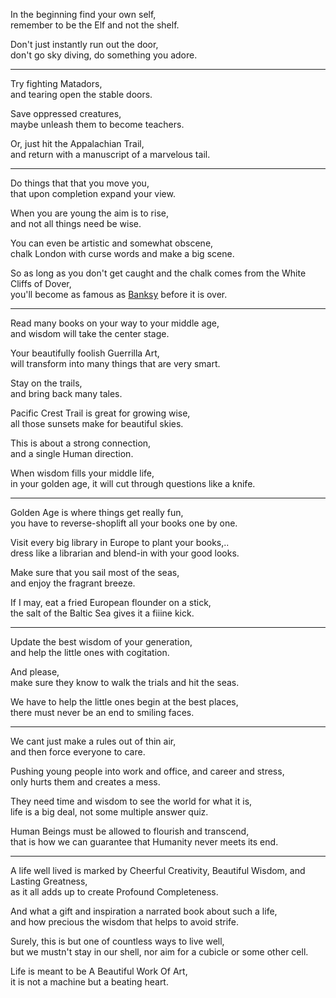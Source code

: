 In the beginning find your own self,\
remember to be the Elf and not the shelf.

Don't just instantly run out the door,\
don't go sky diving, do something you adore.

---

Try fighting Matadors,\
and tearing open the stable doors.

Save oppressed creatures,\
maybe unleash them to become teachers.

Or, just hit the Appalachian Trail,\
and return with a manuscript of a marvelous tail.

---

Do things that that you move you,\
that upon completion expand your view.

When you are young the aim is to rise,\
and not all things need be wise.

You can even be artistic and somewhat obscene,\
chalk London with curse words and make a big scene.

So as long as you don't get caught and the chalk comes from the White Cliffs of Dover,\
you'll become as famous as [Banksy](https://www.youtube.com/watch?v=Az9ttLyQe9E) before it is over.

---

Read many books on your way to your middle age,\
and wisdom will take the center stage.

Your beautifully foolish Guerrilla Art,\
will transform into many things that are very smart.

Stay on the trails,\
and bring back many tales.

Pacific Crest Trail is great for growing wise,\
all those sunsets make for beautiful skies.

This is about a strong connection,\
and a single Human direction.

When wisdom fills your middle life,\
in your golden age, it will cut through questions like a knife.

---

Golden Age is where things get really fun,\
you have to reverse-shoplift all your books one by one.

Visit every big library in Europe to plant your books,..\
dress like a librarian and blend-in with your good looks.

Make sure that you sail most of the seas,\
and enjoy the fragrant breeze.

If I may, eat a fried European flounder on a stick,\
the salt of the Baltic Sea gives it a fiiine kick.

---

Update the best wisdom of your generation,\
and help the little ones with cogitation.

And please,\
make sure they know to walk the trials and hit the seas.

We have to help the little ones begin at the best places,\
there must never be an end to smiling faces.

---

We cant just make a rules out of thin air,\
and then force everyone to care.

Pushing young people into work and office, and career and stress,\
only hurts them and creates a mess.

They need time and wisdom to see the world for what it is,\
life is a big deal, not some multiple answer quiz.

Human Beings must be allowed to flourish and transcend,\
that is how we can guarantee that Humanity never meets its end.

---

A life well lived is marked by Cheerful Creativity, Beautiful Wisdom, and Lasting Greatness,\
as it all adds up to create Profound Completeness.

And what a gift and inspiration a narrated book about such a life,\
and how precious the wisdom that helps to avoid strife.

Surely, this is but one of countless ways to live well,\
but we mustn't stay in our shell, nor aim for a cubicle or some other cell.

Life is meant to be A Beautiful Work Of Art,\
it is not a machine but a beating heart.
